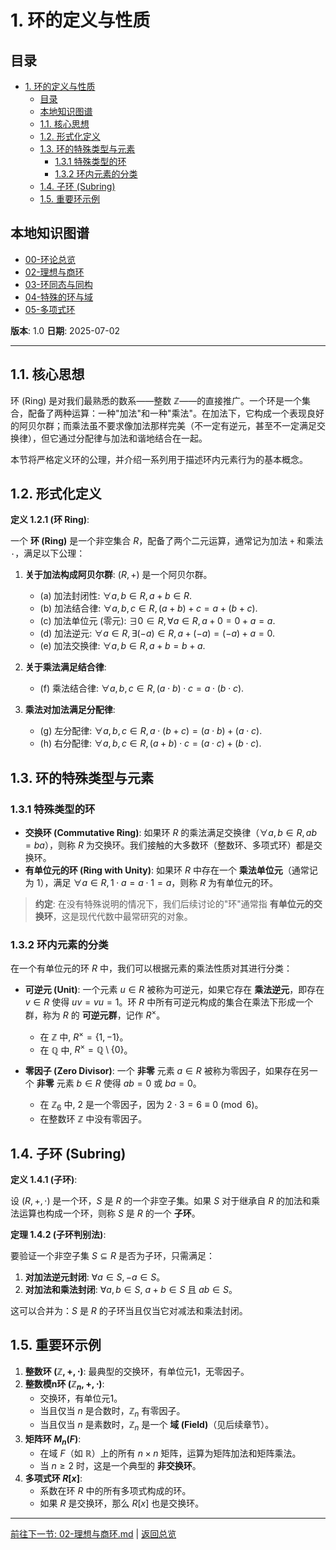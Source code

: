 # 1. 环的定义与性质

<!-- 本地目录区块 -->
## 目录

- [1. 环的定义与性质](#1-环的定义与性质)
  - [目录](#目录)
  - [本地知识图谱](#本地知识图谱)
  - [1.1. 核心思想](#11-核心思想)
  - [1.2. 形式化定义](#12-形式化定义)
  - [1.3. 环的特殊类型与元素](#13-环的特殊类型与元素)
    - [1.3.1 特殊类型的环](#131-特殊类型的环)
    - [1.3.2 环内元素的分类](#132-环内元素的分类)
  - [1.4. 子环 (Subring)](#14-子环-subring)
  - [1.5. 重要环示例](#15-重要环示例)

<!-- 本地知识图谱区块 -->
## 本地知识图谱

- [00-环论总览](./00-环论总览.md)
- [02-理想与商环](./02-理想与商环.md)
- [03-环同态与同构](./03-环同态与同构.md)
- [04-特殊的环与域](./04-特殊的环与域.md)
- [05-多项式环](./05-多项式环.md)

**版本**: 1.0
**日期**: 2025-07-02

---

## 1.1. 核心思想

环 (Ring) 是对我们最熟悉的数系——整数 $\mathbb{Z}$——的直接推广。一个环是一个集合，配备了两种运算：一种"加法"和一种"乘法"。在加法下，它构成一个表现良好的阿贝尔群；而乘法虽不要求像加法那样完美（不一定有逆元，甚至不一定满足交换律），但它通过分配律与加法和谐地结合在一起。

本节将严格定义环的公理，并介绍一系列用于描述环内元素行为的基本概念。

## 1.2. 形式化定义

**定义 1.2.1 (环 Ring)**:

一个 **环 (Ring)** 是一个非空集合 $R$，配备了两个二元运算，通常记为加法 `+` 和乘法 `·`，满足以下公理：

1. **关于加法构成阿贝尔群**: $(R, +)$ 是一个阿贝尔群。
    - (a) 加法封闭性: $\forall a, b \in R, a+b \in R$.
    - (b) 加法结合律: $\forall a, b, c \in R, (a+b)+c = a+(b+c)$.
    - (c) 加法单位元 (零元): $\exists 0 \in R, \forall a \in R, a+0 = 0+a = a$.
    - (d) 加法逆元: $\forall a \in R, \exists (-a) \in R, a+(-a) = (-a)+a = 0$.
    - (e) 加法交换律: $\forall a, b \in R, a+b = b+a$.

2. **关于乘法满足结合律**:
    - (f) 乘法结合律: $\forall a, b, c \in R, (a \cdot b) \cdot c = a \cdot (b \cdot c)$.

3. **乘法对加法满足分配律**:
    - (g) 左分配律: $\forall a, b, c \in R, a \cdot (b+c) = (a \cdot b) + (a \cdot c)$.
    - (h) 右分配律: $\forall a, b, c \in R, (a+b) \cdot c = (a \cdot c) + (b \cdot c)$.

## 1.3. 环的特殊类型与元素

### 1.3.1 特殊类型的环

- **交换环 (Commutative Ring)**: 如果环 $R$ 的乘法满足交换律（$\forall a,b \in R, ab=ba$），则称 $R$ 为交换环。我们接触的大多数环（整数环、多项式环）都是交换环。
- **有单位元的环 (Ring with Unity)**: 如果环 $R$ 中存在一个 **乘法单位元**（通常记为 1），满足 $\forall a \in R, 1 \cdot a = a \cdot 1 = a$，则称 $R$ 为有单位元的环。

> **约定**: 在没有特殊说明的情况下，我们后续讨论的"环"通常指 **有单位元的交换环**，这是现代代数中最常研究的对象。

### 1.3.2 环内元素的分类

在一个有单位元的环 $R$ 中，我们可以根据元素的乘法性质对其进行分类：

- **可逆元 (Unit)**: 一个元素 $u \in R$ 被称为可逆元，如果它存在 **乘法逆元**，即存在 $v \in R$ 使得 $uv = vu = 1$。环 $R$ 中所有可逆元构成的集合在乘法下形成一个群，称为 $R$ 的 **可逆元群**，记作 $R^\times$。
  - 在 $\mathbb{Z}$ 中, $R^\times = \{1, -1\}$。
  - 在 $\mathbb{Q}$ 中, $R^\times = \mathbb{Q} \setminus \{0\}$。

- **零因子 (Zero Divisor)**: 一个 **非零** 元素 $a \in R$ 被称为零因子，如果存在另一个 **非零** 元素 $b \in R$ 使得 $ab=0$ 或 $ba=0$。
  - 在 $\mathbb{Z}_6$ 中, 2 是一个零因子，因为 $2 \cdot 3 = 6 \equiv 0 \pmod 6$。
  - 在整数环 $\mathbb{Z}$ 中没有零因子。

## 1.4. 子环 (Subring)

**定义 1.4.1 (子环)**:

设 $(R, +, \cdot)$ 是一个环，$S$ 是 $R$ 的一个非空子集。如果 $S$ 对于继承自 $R$ 的加法和乘法运算也构成一个环，则称 $S$ 是 $R$ 的一个 **子环**。

**定理 1.4.2 (子环判别法)**:

要验证一个非空子集 $S \subseteq R$ 是否为子环，只需满足：

1. **对加法逆元封闭**: $\forall a \in S, -a \in S$。
2. **对加法和乘法封闭**: $\forall a, b \in S$, $a+b \in S$ 且 $ab \in S$。

这可以合并为：$S$ 是 $R$ 的子环当且仅当它对减法和乘法封闭。

## 1.5. 重要环示例

1. **整数环 $(\mathbb{Z}, +, \cdot)$**: 最典型的交换环，有单位元1，无零因子。
2. **整数模n环 $(\mathbb{Z}_n, +, \cdot)$**:
    - 交换环，有单位元1。
    - 当且仅当 $n$ 是合数时，$\mathbb{Z}_n$ 有零因子。
    - 当且仅当 $n$ 是素数时，$\mathbb{Z}_n$ 是一个 **域 (Field)**（见后续章节）。
3. **矩阵环 $M_n(F)$**:
    - 在域 $F$（如 $\mathbb{R}$）上的所有 $n \times n$ 矩阵，运算为矩阵加法和矩阵乘法。
    - 当 $n \ge 2$ 时，这是一个典型的 **非交换环**。
4. **多项式环 $R[x]$**:
    - 系数在环 $R$ 中的所有多项式构成的环。
    - 如果 $R$ 是交换环，那么 $R[x]$ 也是交换环。

---
[前往下一节: 02-理想与商环.md](./02-理想与商环.md) | [返回总览](./00-环论总览.md)

